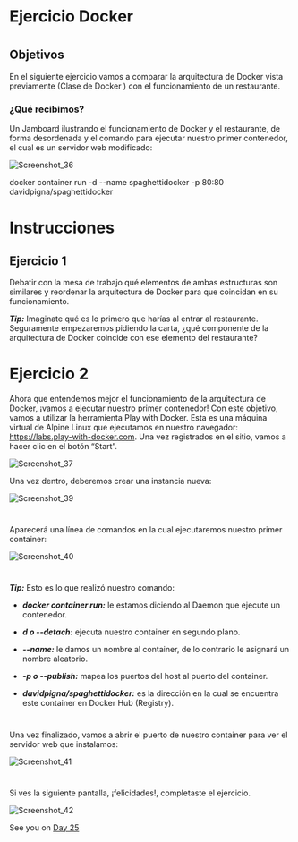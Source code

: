 
# Ejercicio Docker


#
#


## Objetivos

En el siguiente ejercicio vamos a comparar la arquitectura de Docker vista previamente (Clase de Docker ) con el funcionamiento de un restaurante.

### ¿Qué recibimos?

Un Jamboard ilustrando el funcionamiento de Docker y el restaurante, de forma desordenada y el comando para ejecutar nuestro primer contenedor, el cual es un servidor web modificado:


![Screenshot_36](https://user-images.githubusercontent.com/96561825/173250150-4e87a80e-115f-48e8-b18d-61dbc68bae23.png)

docker container run -d --name spaghettidocker -p 80:80 davidpigna/spaghettidocker

#

# Instrucciones

## Ejercicio 1 

Debatir con la mesa de trabajo qué elementos de ambas estructuras son similares y reordenar la arquitectura de Docker para que coincidan en su funcionamiento.


***Tip:*** Imaginate qué es lo primero que harías al entrar al restaurante. Seguramente empezaremos pidiendo la carta, ¿qué componente de la arquitectura de Docker coincide con ese elemento del restaurante?



#
#
# Ejercicio 2


Ahora que entendemos mejor el funcionamiento de la arquitectura de Docker, ¡vamos a ejecutar nuestro primer contenedor! Con este objetivo, vamos a utilizar la herramienta Play with Docker. Esta es una máquina virtual de Alpine Linux que ejecutamos en nuestro navegador: https://labs.play-with-docker.com. Una vez registrados en el sitio, vamos a hacer clic en el botón “Start”.

![Screenshot_37](https://user-images.githubusercontent.com/96561825/173250166-ff744121-8ecb-4c76-9724-a285562eba31.png)

Una vez dentro, deberemos crear una instancia nueva:

![Screenshot_39](https://user-images.githubusercontent.com/96561825/173250175-be11a150-d8a2-405e-91e6-7e570e8b9dcf.png)



#
Aparecerá una línea de comandos en la cual ejecutaremos nuestro primer container:

![Screenshot_40](https://user-images.githubusercontent.com/96561825/173250186-fa55504d-bf88-4d28-a645-d6da93342d0e.png)

#
#
***Tip:*** Esto es lo que realizó nuestro comando:


- ***docker container run:*** le estamos diciendo al Daemon que ejecute un contenedor.

- ***d o --detach:*** ejecuta nuestro container en segundo plano.

- ***--name:***  le damos un nombre al container, de lo contrario le asignará un nombre aleatorio.

- ***-p o --publish:*** mapea los puertos del host al puerto del container.

- ***davidpigna/spaghettidocker:*** es la dirección en la cual se encuentra este container en Docker Hub (Registry).

#
#


Una vez finalizado, vamos a abrir el puerto de nuestro container para ver el servidor web que instalamos:

![Screenshot_41](https://user-images.githubusercontent.com/96561825/173250211-05d1226b-cb67-44d1-9cfc-1bf46d16be93.png)
#



Si ves la siguiente pantalla, ¡felicidades!, completaste el ejercicio.


![Screenshot_42](https://user-images.githubusercontent.com/96561825/173250222-291c280a-2983-487f-9912-c697ed4530e8.png)






















See you on [Day 25](day25.md)
